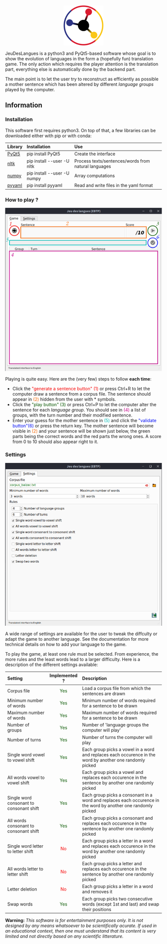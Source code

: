 <p align="center"><img src="icon.png"></p>

JeuDesLangues is a python3 and PyQt5-based software whose goal is to show the evolution of languages in the form a (hopefully fun) translation game. The only action which requires the player attention is the translation part, everything else is automatically done by the backend part.

The main point is to let the user try to reconstruct as efficiently as possible a mother sentence which has been altered by different _language groups_ played by the computer. 

## Information

### Installation

This software first requires python3. On top of that, a few libraries can be downloaded either with pip or with conda:

Library | Installation | Use
:-      | :-           | :-
[PyQt5](https://www.riverbankcomputing.com/software/pyqt/) | pip install PyQt5           | Create the interface
[nltk](https://www.nltk.org)                               | pip install --user -U nltk  | Process texts/sentences/words from natural languages
[numpy](https://numpy.org/)                                | pip install --user -U numpy | Array computations
[pyyaml](https://pyyaml.org/)                              | pip install pyyaml          | Read and write files in the yaml format

### How to play ?

![](readme/interface.png)

Playing is quite easy. Here are the (very few) steps to follow __each time__:

* Click the <span style="color:#f60000ff">"generate a sentence button" (1)</span> or press Ctrl+R to let the computer draw a sentence from a corpus file. The sentence should appear in <span style="color:#f66500ff">(2)</span> hidden from the user with * symbols.
* Click the <span style="color:#085700ff">"play button" (3)</span> or press Ctrl+P to let the computer alter the sentence for each _language group_. You should see in <span style="color:#c40088ff">(4)</span> a list of groups, with the turn number and their modified sentence.
* Enter your guess for the mother sentence in <span style="color:#00b9b5ff">(5)</span> and click the <span style="color:#000df6ff">"validate button"(6)</span> or press the return key. The mother sentence will become visible in <span style="color:#f66500ff">(2)</span> and your sentence will be shown just below, the green parts being the correct words and the red parts the wrong ones. A score from 0 to 10 should also appear right to it.

### Settings

![](readme/settings.png)

A wide range of settings are available for the user to tweak the diffculty or adapt the game to another language. See the documentation for more technical details on how to add your language to the game.

To play the game, at least one rule must be selected. From experience, the more rules and the least words lead to a larger difficulty. Here is a description of the different settings available:

Setting | Implemented ? | Description
:-      | :-:           | :-
Corpus file                              | <span style="color:#085700ff">Yes</span> | Load a corpus file from which the sentences are drawn
Minimum number of words                  | <span style="color:#085700ff">Yes</span> | Minimum number of words required for a sentence to be drawn
Maximum number of words                  | <span style="color:#085700ff">Yes</span> | Maximum number of words required for a sentence to be drawn
Number of groups                         | <span style="color:#085700ff">Yes</span> | Number of 'language groups the computer will play'
Number of turns                          | <span style="color:#085700ff">Yes</span> | Number of turns the computer will play
Single word vowel to vowel shift         | <span style="color:#085700ff">Yes</span> | Each group picks a vowel in a word and replaces each occurence in the word by another one randomly picked
All words vowel to vowel shift           | <span style="color:#085700ff">Yes</span> | Each group picks a vowel and replaces each occurence in the sentence by another one randomly picked
Single word consonant to consonant shift | <span style="color:#085700ff">Yes</span> | Each group picks a consonant in a word and replaces each occurence in the word by another one randomly picked
All words consonant to consonant shift   | <span style="color:#085700ff">Yes</span> | Each group picks a consonant and replaces each occurence in the sentence by another one randomly picked
Single word letter to letter shift       | <span style="color:#f60000ff">No</span>  | Each group picks a letter in a word and replaces each occurence in the word by another one randomly picked
All words letter to letter shift         | <span style="color:#f60000ff">No</span>  | Each group picks a letter and replaces each occurence in the sentence by another one randomly picked
Letter deletion                          | <span style="color:#f60000ff">No</span>  | Each group picks a letter in a word and removes it
Swap words                               | <span style="color:#085700ff">Yes</span> | Each group picks two consecutive words (except 1st and last) and swap their positions



__Warning:__ _This software is for entertainment purposes only. It is not designed by any means whatsoever to be scientifically acurate. If used in an educational context, then one must understand that its content is very limited and not directly based on any scientific litterature._
